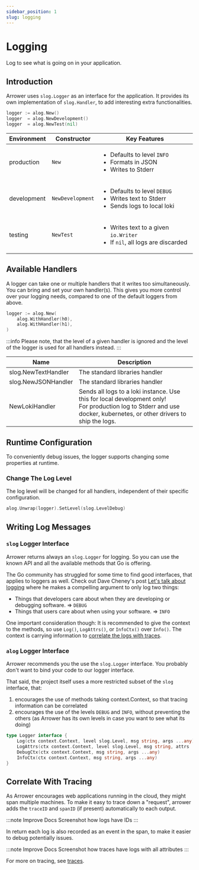 ```yaml
---
sidebar_position: 1
slug: logging
---
```


# Logging

Log to see what is going on in your application.




## Introduction

Arrower uses `slog.Logger` as an interface for the application.
It provides its own implementation of `slog.Handler`, to add interesting extra functionalities.

```go
logger := alog.New()
logger  = alog.NewDevelopment()
logger  = alog.NewTest(nil)
```

| Environment | Constructor      | Key Features                                                                                               |
|-------------|------------------|------------------------------------------------------------------------------------------------------------|
| production  | `New`            | <ul><li>Defaults to level `INFO`</li><li>Formats in JSON</li><li>Writes to Stderr</li></ul>                |
| development | `NewDevelopment` | <ul><li>Defaults to level `DEBUG`</li><li>Writes text to Stderr</li><li>Sends logs to local loki</li></ul> |
| testing     | `NewTest`        | <ul><li>Writes text to a given `io.Writer`</li><li>If `nil`, all logs are discarded</li></ul>              |




## Available Handlers

A logger can take one or multiple handlers that it writes too simultaneously.
You can bring and set your own handler(s).
This gives you more control over your logging needs, compared to one of the default loggers from above. 

```go
logger := alog.New(
    alog.WithHandler(h0),
    alog.WithHandler(h1),
)
```

:::info
Please note, that the level of a given handler is ignored and the level of the logger is used
for all handlers instead.
:::

| Name                | Description                                                                                                                                                              |
|---------------------|--------------------------------------------------------------------------------------------------------------------------------------------------------------------------|
| slog.NewTextHandler | The standard libraries handler                                                                                                                                           |
| slog.NewJSONHandler | The standard libraries handler                                                                                                                                           |
| NewLokiHandler      | Sends all logs to a loki instance. Use this for local development only!<br/> For production log to Stderr and use docker, kubernetes, or other drivers to ship the logs. |




## Runtime Configuration

To conveniently debug issues, the logger supports changing some properties at runtime.

### Change The Log Level

The log level will be changed for all handlers, independent of their specific configuration. 

```go
alog.Unwrap(logger).SetLevel(slog.LevelDebug)
```




## Writing Log Messages

### `slog` Logger Interface 

Arrower returns always an `slog.Logger` for logging. So you can use the known API and all the available methods
that Go is offering.

The Go community has struggled for some time to find good interfaces, that applies to loggers as well.
Check out Dave Cheney's post [Let's talk about logging](https://dave.cheney.net/2015/11/05/lets-talk-about-logging)
where he makes a compelling argument to only log two things:

* Things that developers care about when they are developing or debugging software. => `DEBUG`
* Things that users care about when using your software. => `INFO`

One important consideration though: It is recommended to give the context to the methods,
so use `Log()`, `LogAttrs()`, or `InfoCtx()` over `Info()`.
The context is carrying information to [correlate the logs with traces](#correlate-with-tracing).

### `alog` Logger Interface
Arrower recommends you the use the `slog.Logger` interface.
You probably don't want to bind your code to our logger interface.

That said, the project itself uses a more restricted subset of the `slog` interface, that:
1. encourages the use of methods taking context.Context, so that tracing information can be correlated
2. encourages the use of the levels `DEBUG` and `INFO`, without preventing the others
   (as Arrower has its own levels in case you want to see what its doing)

```go
type Logger interface {
	Log(ctx context.Context, level slog.Level, msg string, args ...any)
	LogAttrs(ctx context.Context, level slog.Level, msg string, attrs ...slog.Attr)
	DebugCtx(ctx context.Context, msg string, args ...any)
	InfoCtx(ctx context.Context, msg string, args ...any)
}
```




## Correlate With Tracing

As Arrower encourages web applications running in the cloud, they might span multiple machines.
To make it easy to trace down a "request", arrower adds the `traceID` and `spanID` (if present)
automatically to each output.

:::note Improve Docs
Screenshot how logs have IDs
:::

In return each log is also recorded as an event in the span, to make it easier to debug
potentially issues.

:::note Improve Docs
Screenshot how traces have logs with all attributes
:::

For more on tracing, see [traces](traces).